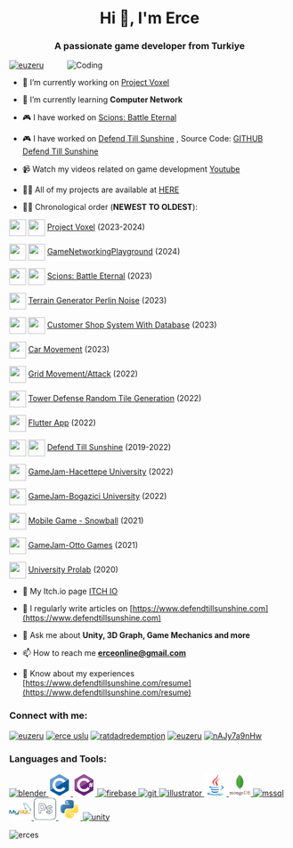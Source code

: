 <h1 align="center">Hi 👋, I'm Erce</h1>
<h3 align="center">A passionate game developer from Turkiye</h3>
<img align="right" alt="Coding" width="400" src="https://static.wixstatic.com/media/293782_0883431d15ad47b98802f94bd3375514~mv2.jpg/v1/crop/x_0,y_64,w_2250,h_2872/fill/w_593,h_756,al_c,q_85,usm_0.66_1.00_0.01,enc_auto/IMG_6138_edited.jpg">

<p align="left"> <a href="https://twitter.com/euzeru" target="blank"><img src="https://img.shields.io/twitter/follow/euzeru?logo=twitter&style=for-the-badge" alt="euzeru" /></a> </p>

- 🔭 I’m currently working on [Project Voxel](https://github.com/Erces/ProjectVoxel)

- 🌱 I’m currently learning **Computer Network**

- 🎮 I have worked on [Scions: Battle Eternal](https://store.steampowered.com/app/2198390/Scions_Battle_Eternal/)

- 🎮 I have worked on [Defend Till Sunshine](https://store.steampowered.com/app/1514090/Defend_Till_Sunshine/) , Source Code: [GITHUB Defend Till Sunshine](https://github.com/Erces/DefendTillSunshineDEMO)

- 📹 Watch my videos related on game development [Youtube](https://www.youtube.com/channel/UCvo7Y3RSpVoI-digPk6ez6A)

- 👨‍💻 All of my projects are available at [HERE](https://github.com/Erces?tab=repositories)

- 👨‍💻 Chronological order (**NEWEST TO OLDEST**):

<img align="center" src="https://cdn-icons-png.flaticon.com/512/8193/8193229.png" height="30" width="30" /> <img align="center" src="https://cdn-icons-png.flaticon.com/512/5969/5969346.png" height="30" width="30" /> [Project Voxel](https://github.com/Erces/ProjectVoxel) (2023-2024) 

<img align="center" src="https://i.pngimg.me/thumb/f/720/m2H7i8m2N4N4d3b1.jpg" height="30" width="30" /> <img align="center" src="https://cdn-icons-png.flaticon.com/512/5969/5969346.png" height="30" width="30" />  [GameNetworkingPlayground](https://github.com/Erces/GameNetworkPlayground) (2024)

<img align="center" src="https://static.vecteezy.com/system/resources/previews/020/336/432/original/steam-logo-steam-icon-free-free-vector.jpg" height="30" width="30" /> <img align="center" src="https://cdn-icons-png.flaticon.com/512/5969/5969346.png" height="30" width="30" /> [Scions: Battle Eternal](https://github.com/Erces/Scions-Battle-Eternal) (2023)

<img align="center" src="https://cdn-icons-png.flaticon.com/512/5969/5969346.png" height="30" width="30" /> [Terrain Generator Perlin Noise](https://github.com/Erces/GameMechanic-TerrainGeneratorPerlinNoise) (2023)

<img align="center" src="https://cdn-icons-png.freepik.com/512/9850/9850774.png" height="30" width="30" /> <img align="center" src="https://cdn-icons-png.flaticon.com/512/5969/5969346.png" height="30" width="30" /> [Customer Shop System With Database](https://github.com/Erces/GameMechanic-CustomerWithDatabase) (2023)  

<img align="center" src="https://cdn-icons-png.flaticon.com/512/5969/5969346.png" height="30" width="30" /> [Car Movement](https://github.com/Erces/GameMechanic-BasicCarMovement) (2023)

<img align="center" src="https://cdn-icons-png.flaticon.com/512/5969/5969346.png" height="30" width="30" /> [Grid Movement/Attack](https://github.com/Erces/GameMechanic-GridMovement-Attack) (2022)

<img align="center" src="https://cdn-icons-png.flaticon.com/512/5969/5969346.png" height="30" width="30" /> [Tower Defense Random Tile Generation](https://github.com/Erces/TowerDefenseWithRandomTileGeneration) (2022)

<img align="center" src="https://cdn-images-1.medium.com/v2/resize:fit:1200/1*5-aoK8IBmXve5whBQM90GA.png" height="30" width="30" /> [Flutter App](https://github.com/Erces/Teach-2-me) (2022)

<img align="center" src="https://static.vecteezy.com/system/resources/previews/020/336/432/original/steam-logo-steam-icon-free-free-vector.jpg" height="30" width="30" /> <img align="center" src="https://cdn-icons-png.flaticon.com/512/5969/5969346.png" height="30" width="30" /> [Defend Till Sunshine](https://github.com/Erces/DefendTillSunshineDEMO) (2019-2022)

<img align="center" src="https://cdn-icons-png.flaticon.com/512/5969/5969346.png" height="30" width="30" /> [GameJam-Hacettepe University](https://github.com/Erces/GameJam-HacettepeUniversity) (2022)

<img align="center" src="https://cdn-icons-png.flaticon.com/512/5969/5969346.png" height="30" width="30" /> [GameJam-Bogazici University](https://github.com/Erces/GameJam-Bogazici-University) (2022)

<img align="center" src="https://cdn-icons-png.flaticon.com/512/5969/5969346.png" height="30" width="30" /> [Mobile Game - Snowball](https://github.com/Erces/MobileGame-Snowball) (2021)

<img align="center" src="https://cdn-icons-png.flaticon.com/512/5969/5969346.png" height="30" width="30" /> [GameJam-Otto Games](https://github.com/Erces/GameJam-OTTOGAMES) (2021)

<img align="center" src="https://upload.wikimedia.org/wikipedia/tr/1/1a/Kouyenilogo.png" height="30" width="30" /> [University Prolab](https://github.com/Erces/University_Prolab) (2020)

- 📝 My Itch.io page [ITCH IO](https://euzeru.itch.io/)

- 📝 I regularly write articles on [https://www.defendtillsunshine.com](https://www.defendtillsunshine.com)

- 💬 Ask me about **Unity, 3D Graph, Game Mechanics and more**

- 📫 How to reach me **erceonline@gmail.com**

- 📄 Know about my experiences [https://www.defendtillsunshine.com/resume](https://www.defendtillsunshine.com/resume)

<h3 align="left">Connect with me:</h3>
<p align="left">
<a href="https://twitter.com/euzeru" target="blank"><img align="center" src="https://raw.githubusercontent.com/rahuldkjain/github-profile-readme-generator/master/src/images/icons/Social/twitter.svg" alt="euzeru" height="30" width="40" /></a>
<a href="https://linkedin.com/in/erce-uslu-085b131b7" target="blank"><img align="center" src="https://raw.githubusercontent.com/rahuldkjain/github-profile-readme-generator/master/src/images/icons/Social/linked-in-alt.svg" alt="erce uslu" height="30" width="40" /></a>
<a href="https://instagram.com/ratdadredemption" target="blank"><img align="center" src="https://raw.githubusercontent.com/rahuldkjain/github-profile-readme-generator/master/src/images/icons/Social/instagram.svg" alt="ratdadredemption" height="30" width="40" /></a>
<a href="https://www.youtube.com/channel/UCvo7Y3RSpVoI-digPk6ez6A" target="blank"><img align="center" src="https://raw.githubusercontent.com/rahuldkjain/github-profile-readme-generator/master/src/images/icons/Social/youtube.svg" alt="euzeru" height="30" width="40" /></a>
<a href="https://discord.gg/nAJy7a9nHw" target="blank"><img align="center" src="https://raw.githubusercontent.com/rahuldkjain/github-profile-readme-generator/master/src/images/icons/Social/discord.svg" alt="nAJy7a9nHw" height="30" width="40" /></a>
</p>

<h3 align="left">Languages and Tools:</h3>
<p align="left"> <a href="https://www.blender.org/" target="_blank" rel="noreferrer"> <img src="https://download.blender.org/branding/community/blender_community_badge_white.svg" alt="blender" width="40" height="40"/> </a> <a href="https://www.cprogramming.com/" target="_blank" rel="noreferrer"> <img src="https://raw.githubusercontent.com/devicons/devicon/master/icons/c/c-original.svg" alt="c" width="40" height="40"/> </a> <a href="https://www.w3schools.com/cs/" target="_blank" rel="noreferrer"> <img src="https://raw.githubusercontent.com/devicons/devicon/master/icons/csharp/csharp-original.svg" alt="csharp" width="40" height="40"/> </a> <a href="https://firebase.google.com/" target="_blank" rel="noreferrer"> <img src="https://www.vectorlogo.zone/logos/firebase/firebase-icon.svg" alt="firebase" width="40" height="40"/> </a> <a href="https://git-scm.com/" target="_blank" rel="noreferrer"> <img src="https://www.vectorlogo.zone/logos/git-scm/git-scm-icon.svg" alt="git" width="40" height="40"/> </a> <a href="https://www.adobe.com/in/products/illustrator.html" target="_blank" rel="noreferrer"> <img src="https://www.vectorlogo.zone/logos/adobe_illustrator/adobe_illustrator-icon.svg" alt="illustrator" width="40" height="40"/> </a> <a href="https://www.java.com" target="_blank" rel="noreferrer"> <img src="https://raw.githubusercontent.com/devicons/devicon/master/icons/java/java-original.svg" alt="java" width="40" height="40"/> </a> <a href="https://www.mongodb.com/" target="_blank" rel="noreferrer"> <img src="https://raw.githubusercontent.com/devicons/devicon/master/icons/mongodb/mongodb-original-wordmark.svg" alt="mongodb" width="40" height="40"/> </a> <a href="https://www.microsoft.com/en-us/sql-server" target="_blank" rel="noreferrer"> <img src="https://www.svgrepo.com/show/303229/microsoft-sql-server-logo.svg" alt="mssql" width="40" height="40"/> </a> <a href="https://www.mysql.com/" target="_blank" rel="noreferrer"> <img src="https://raw.githubusercontent.com/devicons/devicon/master/icons/mysql/mysql-original-wordmark.svg" alt="mysql" width="40" height="40"/> </a> <a href="https://www.photoshop.com/en" target="_blank" rel="noreferrer"> <img src="https://raw.githubusercontent.com/devicons/devicon/master/icons/photoshop/photoshop-line.svg" alt="photoshop" width="40" height="40"/> </a> <a href="https://www.python.org" target="_blank" rel="noreferrer"> <img src="https://raw.githubusercontent.com/devicons/devicon/master/icons/python/python-original.svg" alt="python" width="40" height="40"/> </a> <a href="https://unity.com/" target="_blank" rel="noreferrer"> <img src="https://www.vectorlogo.zone/logos/unity3d/unity3d-icon.svg" alt="unity" width="40" height="40"/> </a> </p>

<p><img align="center" src="https://github-readme-stats.vercel.app/api/top-langs?username=erces&show_icons=true&locale=en&layout=compact" alt="erces" /></p>
